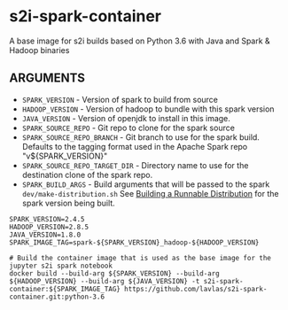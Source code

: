 # s2i-spark-container

A base image for s2i builds based on Python 3.6 with Java and Spark & Hadoop binaries

## ARGUMENTS
* `SPARK_VERSION` - Version of spark to build from source
* `HADOOP_VERSION` - Version of hadoop to bundle with this spark version
* `JAVA_VERSION` - Version of openjdk to install in this image.
* `SPARK_SOURCE_REPO` - Git repo to clone for the spark source
* `SPARK_SOURCE_REPO_BRANCH` - Git branch to use for the spark build. Defaults to the tagging format used in the Apache Spark repo "v${SPARK_VERSION}"
* `SPARK_SOURCE_REPO_TARGET_DIR` - Directory name to use for the destination clone of the spark repo.
* `SPARK_BUILD_ARGS` - Build arguments that will be passed to the spark `dev/make-distribution.sh`  See [Building a Runnable Distribution](https://spark.apache.org/docs/latest/building-spark.html#building-a-runnable-distribution) for the spark version being built.

```
SPARK_VERSION=2.4.5
HADOOP_VERSION=2.8.5
JAVA_VERSION=1.8.0
SPARK_IMAGE_TAG=spark-${SPARK_VERSION}_hadoop-${HADOOP_VERSION}

# Build the container image that is used as the base image for the jupyter s2i spark notebook
docker build --build-arg ${SPARK_VERSION} --build-arg ${HADOOP_VERSION} --build-arg ${JAVA_VERSION} -t s2i-spark-container:${SPARK_IMAGE_TAG} https://github.com/lavlas/s2i-spark-container.git:python-3.6
```